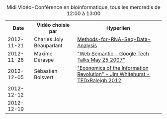 <table>
  <caption>Midi Vidéo-Conférence en bioinformatique, tous les mercredis de 12:00 à 13:00</caption>
  <tr>
    <th>Date</th>
    <th>Vidéo choisie par</th>
    <th>Hyperlien</th>
  </tr>
  <tr>
     <td>2012-11-21</td>
     <td>Charles Joly Beauparlant</td>
     <td>
     <a href="http://www.ngsleaders.org/Events/Calendar/Webinar--Methods-for-RNA-Seq-Data-Analysis/">Methods-for-RNA-Seq-Data-Analysis</a></td>
  </tr>
  <tr>
     <td>2012-11-28</td>
     <td>Maxime Déraspe</td>
     <td>
     <a href="http://www.youtube.com/watch?v=mW12yS1sxfI&feature=gv">"Web Semantic - Google Tech Talks May 25 2007"</a>
     </td>
  <tr>
     <td>2012-12-05</td>
     <td>Sébastien Boisvert</td>
     <td>
     <a href="http://www.youtube.com/watch?v=6ag8DiOWG1I">"Economics of the Information Revolution" - Jim Whitehurst - TEDxRaleigh 2012</a></td>
  </tr>
  <tr>
     <td>2012-12-12</td>
     <td></td>
     <td></td>
  <tr>
  <tr>
     <td>2012-12-19</td>
     <td></td>
     <td></td>
  <tr>
</table>
